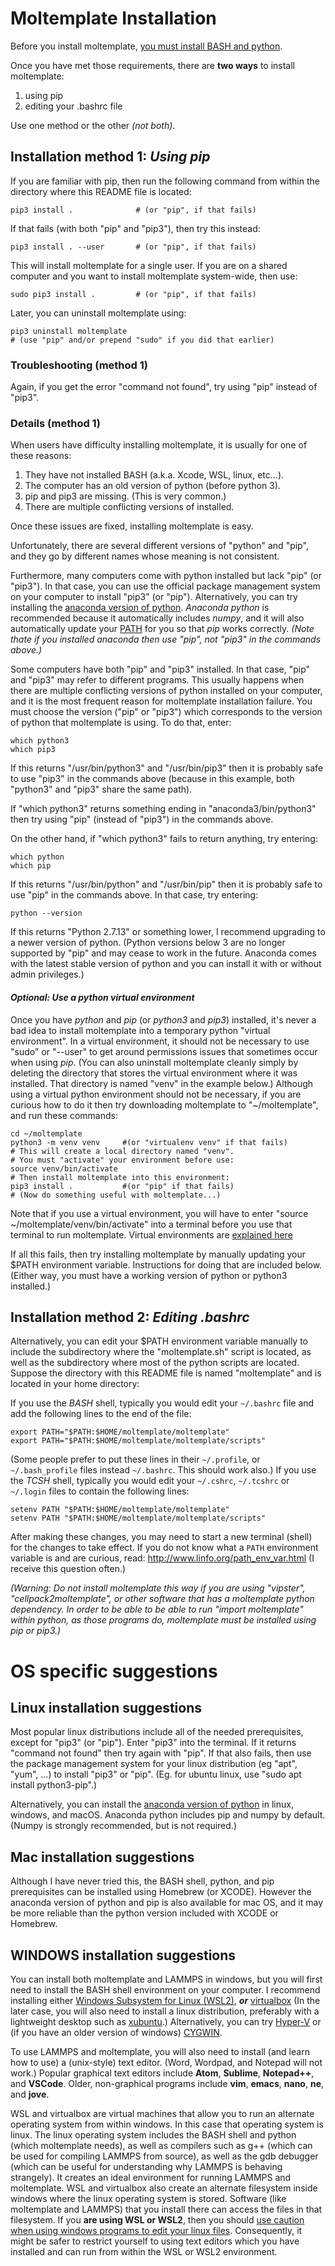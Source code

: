 Moltemplate Installation
====================

Before you install moltemplate,
[you must install BASH and python](#-OS-specific-suggestions).

Once you have met those requirements,
there are **two ways** to install moltemplate:
1) using pip
2) editing your .bashrc file

Use one method or the other *(not both)*.


## Installation method 1: *Using pip*

If you are familiar with pip, then run the following command from
within the directory where this README file is located:
```
pip3 install .              # (or "pip", if that fails)
```
If that fails (with both "pip" and "pip3"), then try this instead:
```
pip3 install . --user       # (or "pip", if that fails)
```
This will install moltemplate for a single user.
If you are on a shared computer and you want to install moltemplate
system-wide, then use:
```
sudo pip3 install .         # (or "pip", if that fails)
```
Later, you can uninstall moltemplate using:
```
pip3 uninstall moltemplate
# (use "pip" and/or prepend "sudo" if you did that earlier)
```


### Troubleshooting (method 1)

Again, if you get the error "command not found",
try using "pip" instead of "pip3".


### Details (method 1)

When users have difficulty installing moltemplate, it is usually
for one of these reasons:
1) They have not installed BASH (a.k.a. Xcode, WSL, linux, etc...).
2) The computer has an old version of python (before python 3).
3) pip and pip3 are missing. (This is very common.)
4) There are multiple conflicting versions of installed.

Once these issues are fixed, installing moltemplate is easy.

Unfortunately, there are several different versions of "python" and "pip",
and they go by different names whose meaning is not consistent.

Furthermore, many computers come with python installed
but lack "pip" (or "pip3").  In that case, you can use the official
package management system on your computer to install "pip3" (or "pip").
Alternatively, you can try installing the
[anaconda version of python](https://anaconda.com).
*Anaconda python* is recommended because it automatically
includes *numpy*, and it will also automatically update your
[PATH](http://www.linfo.org/path_env_var.html)
for you so that *pip* works correctly.
*(Note thate if you installed anaconda then use "pip",
not "pip3" in the commands above.)*

Some computers have both "pip" and "pip3" installed.
In that case, "pip" and "pip3" may refer to different programs.
This usually happens when there are multiple conflicting versions of python
installed on your computer, and it is the most frequent reason for moltemplate
installation failure.
You must choose the version ("pip" or "pip3") which corresponds to the
version of python that moltemplate is using.  To do that, enter:
```
which python3
which pip3
```
If this returns "/usr/bin/python3" and "/usr/bin/pip3"
then it is probably safe to use "pip3" in the commands above
(because in this example, both "python3" and "pip3" share the same path).

If "which python3" returns something ending in "anaconda3/bin/python3"
then try using "pip" (instead of "pip3") in the commands above.

On the other hand, if "which python3" fails to return anything, try entering:
```
which python
which pip
```
If this returns "/usr/bin/python" and "/usr/bin/pip"
then it is probably safe to use "pip" in the commands above.
In that case, try entering:
```
python --version
```
If this returns "Python 2.7.13" or something lower, I recommend upgrading
to a newer version of python.  (Python versions below 3 are no longer supported
by "pip" and may cease to work in the future.
Anaconda comes with the latest stable version of python
and you can install it with or without admin privileges.)


#### *Optional: Use a python virtual environment*

Once you have *python* and *pip* (or *python3* and *pip3*) installed,
it's never a bad idea to install moltemplate into a temporary
python "virtual environment".
In a virtual environment, it should not be necessary to use "sudo" or "--user"
to get around permissions issues that sometimes occur when using *pip*.
(You can also uninstall moltemplate cleanly simply by deleting
the directory that stores the virtual environment where it was installed.
That directory is named "venv" in the example below.)
Although using a virtual python environment should not be necessary,
if you are curious how to do it then try downloading moltemplate
to "~/moltemplate", and run these commands:

```
cd ~/moltemplate
python3 -m venv venv     #(or "virtualenv venv" if that fails)
# This will create a local directory named "venv".
# You must "activate" your environment before use:
source venv/bin/activate
# Then install moltemplate into this environment:
pip3 install .           #(or "pip" if that fails)
# (Now do something useful with moltemplate...)
```

Note that if you use a virtual environment, you will have to enter
"source ~/moltemplate/venv/bin/activate" into a terminal
before you use that terminal to run moltemplate.
Virtual environments are
[explained here](https://docs.python.org/3/tutorial/venv.html)


If all this fails, then try installing moltemplate by manually updating your
\$PATH environment variable.  Instructions for doing that are included below.
(Either way, you must have a working version of python or python3 installed.)



## Installation method 2: *Editing .bashrc*

Alternatively, you can edit your $PATH environment variable manually to
include the subdirectory where the "moltemplate.sh" script is located,
as well as the subdirectory where most of the python scripts are located.
Suppose the directory with this README file is named "moltemplate"
and is located in your home directory:

If you use the *BASH* shell, typically you would edit your
`~/.bashrc` file and add the following lines to the end of the file:

```
export PATH="$PATH:$HOME/moltemplate/moltemplate"
export PATH="$PATH:$HOME/moltemplate/moltemplate/scripts"
```

(Some people prefer to put these lines in their `~/.profile`,
 or `~/.bash_profile` files instead `~/.bashrc`.  This should work also.)
If you use the *TCSH* shell, typically you would edit your
`~/.cshrc`, `~/.tcshrc` or `~/.login` files to contain the following lines:

```
setenv PATH "$PATH:$HOME/moltemplate/moltemplate"
setenv PATH "$PATH:$HOME/moltemplate/moltemplate/scripts"
```

After making these changes, you may need to start a new terminal (shell) for the changes to take effect.  If you do not know what a `PATH` environment variable is and are curious, read:
    http://www.linfo.org/path_env_var.html
(I receive this question often.)

*(Warning:
Do not install moltemplate this way if you are using "vipster",
"cellpack2moltemplate", or other software that has a moltemplate python
dependency.  In order to be able to be able to run "import moltemplate"
within python, as those programs do, moltemplate must be installed using
pip or pip3.)*



# OS specific suggestions

## Linux installation suggestions

Most popular linux distributions include all of the needed prerequisites,
except for "pip3" (or "pip").  Enter "pip3" into the terminal.  If
it returns "command not found" then try again with "pip".
If that also fails, then use the package management system for your linux
distribution (eg "apt", "yum", ...) to install "pip3" or "pip".
(Eg. for ubuntu linux, use "sudo apt install python3-pip".)

Alternatively, you can install the
[anaconda version of python](https://anaconda.com)
in linux, windows, and macOS.
Anaconda python includes pip and numpy by default.
(Numpy is strongly recommended, but is not required.)


## Mac installation suggestions

Although I have never tried this, the BASH shell, python, and pip
prerequisites can be installed using Homebrew (or XCODE).
However the anaconda version of python and pip is also available for mac OS,
and it may be more reliable than the python version
included with XCODE or Homebrew.


## WINDOWS installation suggestions

You can install both moltemplate and LAMMPS in windows, but
you will first need to install the BASH shell environment on
your computer.  I recommend installing either
[Windows Subsystem for Linux (WSL2)](https://docs.microsoft.com/en-us/windows/wsl/install-win10),
***or***
[virtualbox](https://www.virtualbox.org)
(In the later case, you will also need to install a linux distribution,
preferably with a lightweight
desktop such as [xubuntu](https://xubuntu.org).)
Alternatively, you can try
[Hyper-V](https://www.nakivo.com/blog/run-linux-hyper-v/)
or (if you have an older version of windows)
[CYGWIN](https://www.cygwin.com/).

To use LAMMPS and moltemplate, you will also need to install (and learn how to
use) a (unix-style) text editor.  (Word, Wordpad, and Notepad will not work.)
Popular graphical text editors
include **Atom**, **Sublime**, **Notepad++**, and **VSCode**.
Older, non-graphical programs include **vim**, **emacs**,
**nano**, **ne**, and **jove**.

WSL and virtualbox are virtual machines that allow you to run an
alternate operating system from within windows.
In this case that operating system is linux.  The linux operating system
includes the BASH shell and python (which moltemplate needs), as well as
compilers such as g++ (which can be used for compiling LAMMPS from source),
as well as the gdb debugger (which can be useful for
understanding why LAMMPS is behaving strangely).
It creates an ideal environment for running LAMMPS and moltemplate.
WSL and virtualbox also create an alternate filesystem inside windows where
the linux operating system is stored.  Software (like moltemplate and LAMMPS)
that you install there can access the files in that filesystem.
If you **are using WSL or WSL2**, then you should
[use caution when using windows programs to edit your linux files](https://devblogs.microsoft.com/commandline/do-not-change-linux-files-using-windows-apps-and-tools/).
Consequently, it might be safer to restrict yourself to using text editors
which you have installed and can run from within the WSL or WSL2 environment.
